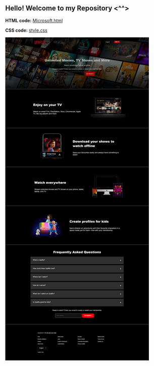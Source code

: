 ## Hello! Welcome to my Repository <^^>

**HTML code:** [Microsoft.html](https://github.com/sinster23/Netflix-Clone/blob/main/Upaflix.html)

**CSS code:** [style.css](https://github.com/sinster23/Netflix-Clone/blob/main/style.css)


![Netflix Clone](https://github.com/sinster23/Screenshots/blob/main/ss2.png)
